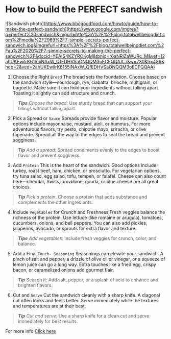 # How to build the **PERFECT** sandwish
![Sandwish photo](https://www.bbcgoodfood.com/howto/guide/how-to-make-the-perfect-sandwich](https://www.google.com/imgres?q=perfect%20sandwich&imgurl=http%3A%2F%2Fblog.totalwellbeingdiet.com%2Fmedia%2F2969%2F7-simple-secrets-perfect-sandwich.jpg&imgrefurl=https%3A%2F%2Fblog.totalwellbeingdiet.com%2Fau%2F2020%2F7-simple-secrets-to-making-the-perfect-sandwich%2F&docid=YEAIS4KZYROKgM&tbnid=r6aNRiZaWURc_M&vet=12ahUKEwilrK6155iNAxW_QfEDHVSaONQQM3oECFQQAA..i&w=730&h=486&hcb=2&ved=2ahUKEwilrK6155iNAxW_QfEDHVSaONQQM3oECFQQAA)
1. Choose the Right `Bread`
The bread sets the foundation. Choose based on the sandwich style—sourdough, rye, ciabatta, brioche, multigrain, or baguette. Make sure it can hold your ingredients without falling apart. Toasting it slightly can add structure and crunch.

>***Tips*** *Choose the bread*: Use sturdy bread that can support your fillings without falling apart.


2. Pick a Spread or `Sauce`
Spreads provide flavor and moisture. Popular options include mayonnaise, mustard, aioli, or hummus. For more adventurous flavors, try pesto, chipotle mayo, sriracha, or olive tapenade. Spread all the way to the edges to seal the bread and prevent sogginess.

>***Tip*** *Add a spread*: Spread condiments evenly to the edges to boost flavor and prevent sogginess.


3. Add `Protein`
This is the heart of the sandwich. Good options include turkey, roast beef, ham, chicken, or prosciutto. For vegetarian options, try tuna salad, egg salad, tofu, tempeh, or falafel. Cheese can also count here—cheddar, Swiss, provolone, gouda, or blue cheese are all great choices.


>***Tip*** *Pick a protein*: Choose a protein that adds substance and complements the other ingredients.



4. Include `Vegetables` for Crunch and Freshness
Fresh veggies balance the richness of the protein. Use lettuce (like romaine or arugula), tomatoes, cucumbers, onions, and bell peppers. You can also add pickles, jalapeños, avocado, or sprouts for extra flavor and texture.

>***Tipe*** *Add vegetables*: Include fresh veggies for crunch, color, and balance.



5. Add a Final `Touch- Seasoning`
Seasonings can elevate your sandwich. A pinch of salt and pepper, a drizzle of olive oil or vinegar, or a squeeze of lemon juice can go a long way. Extra touches like a fried egg, crispy bacon, or caramelized onions add gourmet flair.
>***Tip*** Season it: Add salt, pepper, or a splash of acid to enhance and brighten flavors.

6. Cut and `Serve`
Cut the sandwich cleanly with a sharp knife. A diagonal cut often looks and feels better. Serve immediately while the textures and temperatures are at their best.
>***Tip*** *Cut and serve*: Use a sharp knife for a clean cut and serve immediately for best results.

For more info [Click here](https://www.wikihow.com/Make-a-Sandwich)

